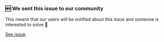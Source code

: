 
### 🆕 We sent this issue to our community

This means that our users will be notified about this issue and someone is interested to solve 💝

[See issue]({{url}}).
